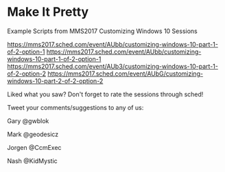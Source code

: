 # Make It Pretty
Example Scripts from MMS2017 Customizing Windows 10 Sessions

https://mms2017.sched.com/event/AUbb/customizing-windows-10-part-1-of-2-option-1
https://mms2017.sched.com/event/AUbb/customizing-windows-10-part-1-of-2-option-1
https://mms2017.sched.com/event/AUb3/customizing-windows-10-part-1-of-2-option-2
https://mms2017.sched.com/event/AUbG/customizing-windows-10-part-2-of-2-option-2


Liked what you saw? Don't forget to rate the sessions through sched!


Tweet your comments/suggestions to any of us:



Gary    @gwblok

Mark    @geodesicz

Jorgen  @CcmExec

Nash    @KidMystic
